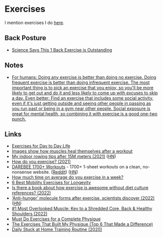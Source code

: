 # Exercises

I mention exercises I do [here](fitness.md).

## Back Posture

- [Science Says This 1 Back Exercise is Outstanding](https://www.youtube.com/watch?v=lXQ2V0XfI_M)

## Notes

- [For humans: Doing any exercise is better than doing no exercise. Doing frequent exercise is better than doing infrequent exercise. The most important thing is to pick an exercise that you enjoy, so you'll be more likely to get out and do it and less likely to come up with excuses to skip a day. Even better: Find an exercise that includes some social activity, even if it's just getting outside and seeing other people in passing as you run past or being in a gym near other people. Social exposure is great for mental health, so combining it with exercise is a good one-two punch.](https://news.ycombinator.com/item?id=26741776)

## Links

- [Exercises for Day to Day Life](https://www.webshealth.com/health/nine-exercises-for-every-one/)
- [Images show how muscles heal themselves after a workout](https://www.livescience.com/muscle-repair-by-roaming-nuclei)
- [My indoor rowing tips after 15M meters (2021)](https://onlyrss.org/posts/my-rowing-tips-after-15-million-meters.html) ([HN](https://news.ycombinator.com/item?id=28911503))
- [How do you exercise? (2021)](https://www.reddit.com/r/slatestarcodex/comments/qpb408/how_do_you_exercise/)
- [DAREBEE 1700+ Workouts](https://darebee.com/workouts) - 1700+ 1-sheet workouts on a clean, no-nonsense website. ([Reddit](https://www.reddit.com/r/InternetIsBeautiful/comments/qr4z4o/1700_1sheet_workouts_on_a_clean_nononsense_website/)) ([HN](https://news.ycombinator.com/item?id=29403113))
- [How much time on average do you exercise in a week?](https://news.ycombinator.com/item?id=29769623)
- [6 Best Mobility Exercises for Longevity](https://www.wellandgood.com/best-mobility-exercises-for-longevity/)
- [Is there a book about how exercise is awesome without diet culture references? (2022)](https://www.reddit.com/r/suggestmeabook/comments/vfi50j/is_there_a_book_about_how_exercise_is_awesome/)
- [‘Anti-hunger’ molecule forms after exercise, scientists discover (2022)](https://med.stanford.edu/news/all-news/2022/06/anti-hunger-molecule-exercise.html) ([HN](https://news.ycombinator.com/item?id=31858063))
- [#1 Most Overlooked Muscle: Key to a Shredded Core, Back & Healthy Shoulders (2022)](https://www.youtube.com/watch?v=xHdqJvAxY3Y)
- [Must Do Exercises for a Complete Physique](https://www.youtube.com/watch?v=s0fA0gXqREQ)
- [The Exercises That Built My Physique (Top 6 That Made a Difference)](https://www.youtube.com/watch?v=qsd3z3xUWhw)
- [Daily Stuck at Home Training Routine (2020)](https://www.youtube.com/watch?v=5Jth37OywOE)
